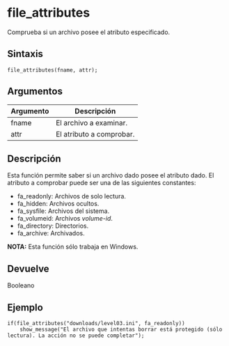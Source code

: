 # file_attributes

Comprueba si un archivo posee el atributo especificado.

## Sintaxis

  
```gml  
file_attributes(fname, attr);  
```  

## Argumentos

Argumento|Descripción|  
---|---|  
fname|El archivo a examinar.|  
attr|El atributo a comprobar.|  

## Descripción

Esta función permite saber si un archivo dado posee el atributo dado. El atributo a comprobar puede ser una de las siguientes constantes:  

*   fa_readonly: Archivos de solo lectura.
*   fa_hidden: Archivos ocultos.
*   fa_sysfile: Archivos del sistema.
*   fa_volumeid: Archivos _volume-id_.
*   fa_directory: Directorios.
*   fa_archive: Archivados.

**NOTA:** Esta función sólo trabaja en Windows.

## Devuelve

Booleano

## Ejemplo

  
```gml  
if(file_attributes("downloads/level03.ini", fa_readonly))  
    show_message("El archivo que intentas borrar está protegido (sólo lectura). La acción no se puede completar");  
```